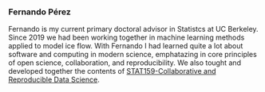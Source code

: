 ### Fernando Pérez 

Fernando is my current primary doctoral advisor in Statistcs at UC Berkeley. 
Since 2019 we had been working together in machine learning methods applied to model ice flow. 
With Fernando I had learned quite a lot about software and computing in modern science, emphatazing in core principles of open science, collaboration, and reproducibility.
We also tought and developed together the contents of [STAT159-Collaborative and Reproducible Data Science](https://ucb-stat-159-s23.github.io/site/). 